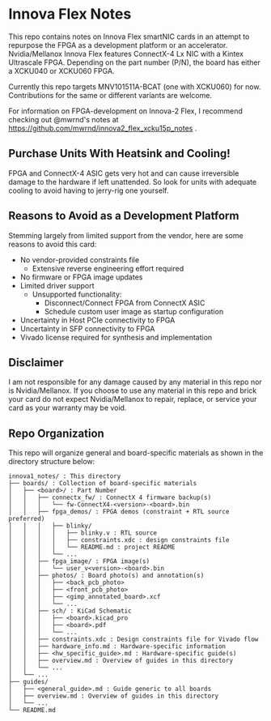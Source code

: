 Innova Flex Notes
=================

This repo contains notes on Innova Flex smartNIC cards in an attempt to repurpose the FPGA as
a development platform or an accelerator. Nvidia/Mellanox Innova Flex features ConnectX-4 Lx NIC
with a Kintex Ultrascale FPGA. Depending on the part number (P/N), the board has either a XCKU040
or XCKU060 FPGA.

Currently this repo targets MNV101511A-BCAT (one with XCKU060) for now. Contributions for the same
or different variants are welcome.

For information on FPGA-development on Innova-2 Flex, I recommend checking out @mwrnd's notes at
https://github.com/mwrnd/innova2_flex_xcku15p_notes .

## Purchase Units With Heatsink and Cooling!

FPGA and ConnectX-4 ASIC gets very hot and can cause irreversible damage to the hardware if left
unattended. So look for units with adequate cooling to avoid having to jerry-rig one yourself.

## Reasons to Avoid as a Development Platform

Stemming largely from limited support from the vendor, here are some reasons to avoid this card:
- No vendor-provided constraints file
    - Extensive reverse engineering effort required
- No firmware or FPGA image updates
- Limited driver support
    - Unsupported functionality:
        - Disconnect/Connect FPGA from ConnectX ASIC
        - Schedule custom user image as startup configuration
- Uncertainty in Host PCIe connectivity to FPGA
- Uncertainty in SFP connectivity to FPGA
- Vivado license required for synthesis and implementation

## Disclaimer

I am not responsible for any damage caused by any material in this repo nor is Nvidia/Mellanox.
If you choose to use any material in this repo and brick your card do not expect Nvidia/Mellanox to
repair, replace, or service your card as your warranty may be void.

## Repo Organization

This repo will organize general and board-specific materials as shown in the directory structure
below:

```
innova1_notes/ : This directory
├── boards/ : Collection of board-specific materials
│   ├── <board>/ : Part Number
│   │   ├── connectx_fw/ : ConnectX 4 firmware backup(s)
│   │   │   └── fw-ConnectX4-<version>-<board>.bin
│   │   ├── fpga_demos/ : FPGA demos (constraint + RTL source preferred)
│   │   │   ├── blinky/
│   │   │   │   ├── blinky.v : RTL source
│   │   │   │   ├── constraints.xdc : design constraints file
│   │   │   │   └── README.md : project README
│   │   │   └── ...
│   │   ├── fpga_image/ : FPGA image(s)
│   │   │   └── user_v<version>-<board>.bin
│   │   ├── photos/ : Board photo(s) and annotation(s)
│   │   │   ├── <back_pcb_photo>
│   │   │   ├── <front_pcb_photo>
│   │   │   ├── <gimp_annotated_board>.xcf
│   │   │   └── ...
│   │   ├── sch/ : KiCad Schematic
│   │   │   ├── <board>.kicad_pro
│   │   │   ├── <board>.pdf
│   │   │   └── ...
│   │   ├── constraints.xdc : Design constraints file for Vivado flow
│   │   ├── hardware_info.md : Hardware-specific information
│   │   ├── <hw_specific_guide>.md : Hardware-specific guide(s)
│   │   ├── overview.md : Overview of guides in this directory
│   │   └── ...
│   └── ...
├── guides/
│   ├── <general_guide>.md : Guide generic to all boards
│   ├── overview.md : Overview of guides in this directory
│   └── ...
└── README.md
```
